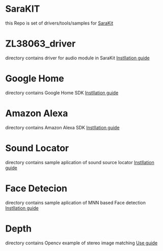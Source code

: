 # **SaraKIT**  
this Repo is set of drivers/tools/samples for [SaraKit](https://sarakit.saraai.com/getting-started/software)

# ZL38063_driver
directory contains driver for audio module in SaraKit [Instllation guide](https://sarakit.saraai.com/getting-started/software) 

# Google Home 
directory contains Google Home SDK [Instllation guide](https://sarakit.saraai.com/example-of-use/softwareex/google-home) 

# Amazon Alexa 
directory contains Amazon Alexa SDK [Instllation guide](https://sarakit.saraai.com/example-of-use/softwareex/alexa) 

# Sound Locator
directory contains sample aplication of sound source locator [Instllation guide](https://sarakit.saraai.com/example-of-use/softwareex/sound-locator)
 
# Face Detecion
directory contains sample aplication of MNN based Face detection [Instllation guide](https://sarakit.saraai.com/example-of-use/softwareex/face-detection) 

# Depth
directory contains Opencv example of stereo image matching [Use guide](https://sarakit.saraai.com/example-of-use/softwareex/depth) 
